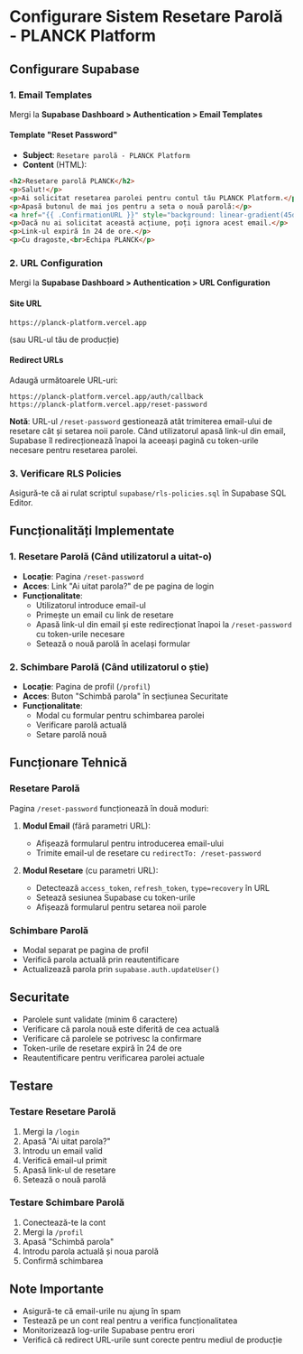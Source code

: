 # Configurare Sistem Resetare Parolă - PLANCK Platform

## Configurare Supabase

### 1. Email Templates

Mergi la **Supabase Dashboard > Authentication > Email Templates**

#### Template "Reset Password"
- **Subject**: `Resetare parolă - PLANCK Platform`
- **Content** (HTML):
```html
<h2>Resetare parolă PLANCK</h2>
<p>Salut!</p>
<p>Ai solicitat resetarea parolei pentru contul tău PLANCK Platform.</p>
<p>Apasă butonul de mai jos pentru a seta o nouă parolă:</p>
<a href="{{ .ConfirmationURL }}" style="background: linear-gradient(45deg, #9333ea, #dc2626); color: white; padding: 12px 24px; text-decoration: none; border-radius: 8px; display: inline-block; margin: 16px 0;">Resetează parola</a>
<p>Dacă nu ai solicitat această acțiune, poți ignora acest email.</p>
<p>Link-ul expiră în 24 de ore.</p>
<p>Cu dragoste,<br>Echipa PLANCK</p>
```

### 2. URL Configuration

Mergi la **Supabase Dashboard > Authentication > URL Configuration**

#### Site URL
```
https://planck-platform.vercel.app
```
(sau URL-ul tău de producție)

#### Redirect URLs
Adaugă următoarele URL-uri:
```
https://planck-platform.vercel.app/auth/callback
https://planck-platform.vercel.app/reset-password
```

**Notă**: URL-ul `/reset-password` gestionează atât trimiterea email-ului de resetare cât și setarea noii parole. Când utilizatorul apasă link-ul din email, Supabase îl redirecționează înapoi la aceeași pagină cu token-urile necesare pentru resetarea parolei.

### 3. Verificare RLS Policies

Asigură-te că ai rulat scriptul `supabase/rls-policies.sql` în Supabase SQL Editor.

## Funcționalități Implementate

### 1. Resetare Parolă (Când utilizatorul a uitat-o)
- **Locație**: Pagina `/reset-password`
- **Acces**: Link "Ai uitat parola?" de pe pagina de login
- **Funcționalitate**:
  - Utilizatorul introduce email-ul
  - Primește un email cu link de resetare
  - Apasă link-ul din email și este redirecționat înapoi la `/reset-password` cu token-urile necesare
  - Setează o nouă parolă în același formular

### 2. Schimbare Parolă (Când utilizatorul o știe)
- **Locație**: Pagina de profil (`/profil`)
- **Acces**: Buton "Schimbă parola" în secțiunea Securitate
- **Funcționalitate**:
  - Modal cu formular pentru schimbarea parolei
  - Verificare parolă actuală
  - Setare parolă nouă

## Funcționare Tehnică

### Resetare Parolă
Pagina `/reset-password` funcționează în două moduri:

1. **Modul Email** (fără parametri URL):
   - Afișează formularul pentru introducerea email-ului
   - Trimite email-ul de resetare cu `redirectTo: /reset-password`

2. **Modul Resetare** (cu parametri URL):
   - Detectează `access_token`, `refresh_token`, `type=recovery` în URL
   - Setează sesiunea Supabase cu token-urile
   - Afișează formularul pentru setarea noii parole

### Schimbare Parolă
- Modal separat pe pagina de profil
- Verifică parola actuală prin reautentificare
- Actualizează parola prin `supabase.auth.updateUser()`

## Securitate

- Parolele sunt validate (minim 6 caractere)
- Verificare că parola nouă este diferită de cea actuală
- Verificare că parolele se potrivesc la confirmare
- Token-urile de resetare expiră în 24 de ore
- Reautentificare pentru verificarea parolei actuale

## Testare

### Testare Resetare Parolă
1. Mergi la `/login`
2. Apasă "Ai uitat parola?"
3. Introdu un email valid
4. Verifică email-ul primit
5. Apasă link-ul de resetare
6. Setează o nouă parolă

### Testare Schimbare Parolă
1. Conectează-te la cont
2. Mergi la `/profil`
3. Apasă "Schimbă parola"
4. Introdu parola actuală și noua parolă
5. Confirmă schimbarea

## Note Importante

- Asigură-te că email-urile nu ajung în spam
- Testează pe un cont real pentru a verifica funcționalitatea
- Monitorizează log-urile Supabase pentru erori
- Verifică că redirect URL-urile sunt corecte pentru mediul de producție
